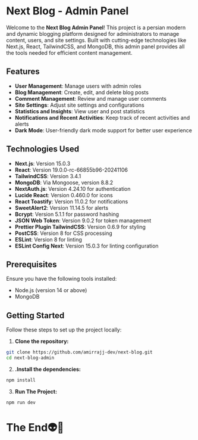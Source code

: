 # Next Blog - Admin Panel

Welcome to the **Next Blog Admin Panel**! This project is a persian modern and dynamic blogging platform designed for administrators to manage content, users, and site settings. Built with cutting-edge technologies like Next.js, React, TailwindCSS, and MongoDB, this admin panel provides all the tools needed for efficient content management.

## Features

- **User Management**: Manage users with admin roles
- **Blog Management**: Create, edit, and delete blog posts
- **Comment Management**: Review and manage user comments
- **Site Settings**: Adjust site settings and configurations
- **Statistics and Insights**: View user and post statistics
- **Notifications and Recent Activities**: Keep track of recent activities and alerts
- **Dark Mode**: User-friendly dark mode support for better user experience

## Technologies Used

- **Next.js**: Version 15.0.3
- **React**: Version 19.0.0-rc-66855b96-20241106
- **TailwindCSS**: Version 3.4.1
- **MongoDB**: Via Mongoose, version 8.8.2
- **NextAuth.js**: Version 4.24.10 for authentication
- **Lucide React**: Version 0.460.0 for icons
- **React Toastify**: Version 11.0.2 for notifications
- **SweetAlert2**: Version 11.14.5 for alerts
- **Bcrypt**: Version 5.1.1 for password hashing
- **JSON Web Token**: Version 9.0.2 for token management
- **Prettier Plugin TailwindCSS**: Version 0.6.9 for styling
- **PostCSS**: Version 8 for CSS processing
- **ESLint**: Version 8 for linting
- **ESLint Config Next**: Version 15.0.3 for linting configuration

## Prerequisites

Ensure you have the following tools installed:

- Node.js (version 14 or above)
- MongoDB

## Getting Started

Follow these steps to set up the project locally:

1. **Clone the repository:**

```bash
git clone https://github.com/amirrajj-dev/next-blog.git
cd next-blog-admin
```

2. **.Install the dependencies:**

```bash
npm install
```

3. **Run The Project:**

```bash
npm run dev
```

# The End👽💚
